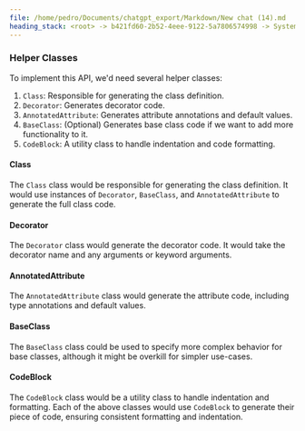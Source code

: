 ```yaml
---
file: /home/pedro/Documents/chatgpt_export/Markdown/New chat (14).md
heading_stack: <root> -> b421fd60-2b52-4eee-9122-5a7806574998 -> System -> 0e0de881-5a7b-4301-9643-ccff084a4ddf -> System -> aaa24362-c889-42c5-afec-aae36a2536d8 -> User -> 5e125b51-4948-41c1-bdf3-93b510bdb1af -> Assistant -> Ideal API Design -> Helper Classes
---
```

### Helper Classes

To implement this API, we'd need several helper classes:

1. `Class`: Responsible for generating the class definition.
2. `Decorator`: Generates decorator code.
3. `AnnotatedAttribute`: Generates attribute annotations and default values.
4. `BaseClass`: (Optional) Generates base class code if we want to add more functionality to it.
5. `CodeBlock`: A utility class to handle indentation and code formatting.

#### Class

The `Class` class would be responsible for generating the class definition. It would use instances of `Decorator`, `BaseClass`, and `AnnotatedAttribute` to generate the full class code.

#### Decorator

The `Decorator` class would generate the decorator code. It would take the decorator name and any arguments or keyword arguments.

#### AnnotatedAttribute

The `AnnotatedAttribute` class would generate the attribute code, including type annotations and default values.

#### BaseClass

The `BaseClass` class could be used to specify more complex behavior for base classes, although it might be overkill for simpler use-cases.

#### CodeBlock

The `CodeBlock` class would be a utility class to handle indentation and formatting. Each of the above classes would use `CodeBlock` to generate their piece of code, ensuring consistent formatting and indentation.

